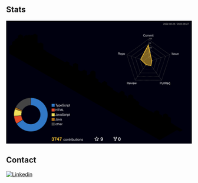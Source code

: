 ## Stats

![](./profile-3d-contrib/profile-night-rainbow.svg)

## Contact
  <a href="https://www.linkedin.com/in/ismael-teixeira-da-silva/">
    <img height="30rem" alt="Linkedin" src="https://img.shields.io/badge/linkedin-%231DA1F2.svg?&style=for-the-badge&logo=linkedin&logoColor=white"/>
  </a>
